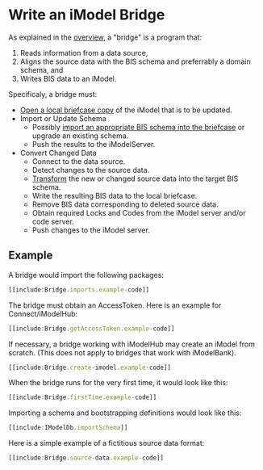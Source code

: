# Write an iModel Bridge

As explained in the [overview](../overview/imodel-bridges.md), a "bridge" is a program that:
1. Reads information from a data source,
2. Aligns the source data with the BIS schema and preferrably a domain schema, and
3. Writes BIS data to an iModel.

Specificaly, a bridge must:
* [Open a local briefcase copy](./backend/IModelDb.md) of the iModel that is to be updated.
* Import or Update Schema
  * Possibly [import an appropriate BIS schema into the briefcase](./backend/SchemasAndElementsInTypeScript.md#importing-the-schema)  or upgrade an existing schema.
  * Push the results to the iModelServer.
* Convert Changed Data
  * Connect to the data source.
  * Detect changes to the source data.
  * [Transform](../overview/imodel-bridges.md#data-alignment) the new or changed source data into the target BIS schema.
  * Write the resulting BIS data to the local briefcase.
  * Remove BIS data corresponding to deleted source data.
  * Obtain required Locks and Codes from the iModel server and/or code server.
  * Push changes to the iModel server.

## Example

A bridge would import the following packages:

``` ts
[[include:Bridge.imports.example-code]]
```

The bridge must obtain an AccessToken. Here is an example for Connect/iModelHub:

``` ts
[[include:Bridge.getAccessToken.example-code]]
```

If necessary, a bridge working with iModelHub may create an iModel from scratch. (This does not apply to bridges that work with iModelBank).

``` ts
[[include:Bridge.create-imodel.example-code]]
```

When the bridge runs for the very first time, it would look like this:

``` ts
[[include:Bridge.firstTime.example-code]]
```

Importing a schema and bootstrapping definitions would look like this:

``` ts
[[include:IModelDb.importSchema]]
```

Here is a simple example of a fictitious source data format:

``` ts
[[include:Bridge.source-data.example-code]]
```

